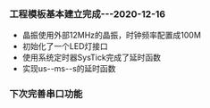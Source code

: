 ### 工程模板基本建立完成---2020-12-16

- 晶振使用外部12MHz的晶振，时钟频率配置成100M
- 初始化了一个LED灯接口
- 使用系统定时器SysTick完成了延时函数
- 实现us--ms--s的延时函数

### 下次完善串口功能



